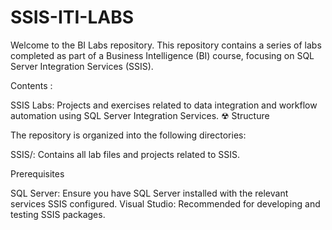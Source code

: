 # SSIS-ITI-LABS
Welcome to the BI Labs repository. This repository contains a series of labs completed as part of a Business Intelligence (BI) course, focusing on SQL Server Integration Services (SSIS).

Contents :

SSIS Labs: Projects and exercises related to data integration and workflow automation using SQL Server Integration Services. ☢
Structure

The repository is organized into the following directories:

SSIS/: Contains all lab files and projects related to SSIS.

Prerequisites

SQL Server: Ensure you have SQL Server installed with the relevant services SSIS configured.
Visual Studio: Recommended for developing and testing SSIS packages.
